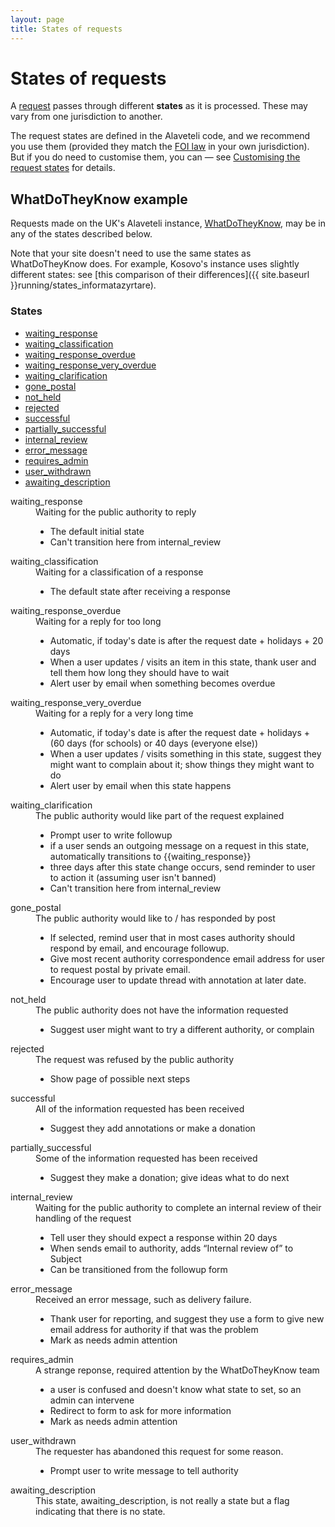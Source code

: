```yaml
---
layout: page
title: States of requests
---
```


# States of requests

<p class="lead">
  A <a href="{{site.baseurl}}glossary/#request" class="glossary">request</a>
  passes through different <strong>states</strong> as it is processed. These may
  vary from one jurisdiction to another.
</p>

The request states are defined in the Alaveteli code, and we recommend you use
them (provided they match the <a href="{{ site.baseurl }}glossary/#foi"
class="glossary">FOI law</a> in your own jurisdiction). But if you do need to
customise them, you can &mdash; see
<a href="{{ site.baseurl }}customising/themes">Customising the request states</a> for details.
  
## WhatDoTheyKnow example

Requests made on the UK's Alaveteli instance, [WhatDoTheyKnow](http://www.whatdotheyknow.com),
may be in any of the states described below.

Note that your site doesn't need to use the same states as WhatDoTheyKnow does. For example,
Kosovo's instance uses slightly different states: see
[this comparison of their differences]({{ site.baseurl }}running/states_informatazyrtare).

### States

<ul class="definitions">
  <li><a href="#waiting_response">waiting_response</a></li>
  <li><a href="#waiting_classification">waiting_classification</a></li>
  <li><a href="#waiting_response_overdue">waiting_response_overdue</a></li>
  <li><a href="#waiting_response_very_overdue">waiting_response_very_overdue</a></li>
  <li><a href="#waiting_clarification">waiting_clarification</a></li>
  <li><a href="#gone_postal">gone_postal</a></li>
  <li><a href="#not_held">not_held</a></li>
  <li><a href="#rejected">rejected</a></li>
  <li><a href="#successful">successful</a></li>
  <li><a href="#partially_successful">partially_successful</a></li>
  <li><a href="#internal_review">internal_review</a></li>
  <li><a href="#error_message">error_message</a></li>
  <li><a href="#requires_admin">requires_admin</a></li>
  <li><a href="#user_withdrawn">user_withdrawn</a></li>
  <li><a href="#awaiting_description">awaiting_description</a></li>
</ul>


<dl class="glossary">

  <dt>
    <a name="waiting_response">waiting_response</a>
  </dt>
  <dd>
    Waiting for the public authority to reply
    <ul>
      <li>The default initial state</li>
      <li>Can't transition here from internal_review</li>
    </ul>
  </dd>

  <dt>
    <a name="waiting_classification">waiting_classification</a>
  </dt>
  <dd>
    Waiting for a classification of a response
    <ul>
      <li>The default state after receiving a response</li>
    </ul>
  </dd>

  <dt>
    <a name="waiting_response_overdue">waiting_response_overdue</a>
  </dt>
  <dd>
    Waiting for a reply for too long
    <ul>
      <li>Automatic, if today's date is after the request date + holidays + 20 days</li>
      <li>When a user updates / visits an item in this state, thank user and tell them how long they should have to wait</li>
      <li>Alert user by email when something becomes overdue</li>
    </ul>
  </dd>

  <dt>
    <a name="waiting_response_very_overdue">waiting_response_very_overdue</a>
  </dt>
  <dd>
    Waiting for a reply for a very long time
    <ul>
      <li>Automatic, if today's date is after the request date + holidays + (60 days (for schools) or 40 days (everyone else))</li>
      <li>When a user updates / visits something in this state, suggest they might want to complain about it; show things they might want to do</li>
      <li>Alert user by email when this state happens</li>
    </ul>
  </dd>

  <dt>
    <a name="waiting_clarification">waiting_clarification</a>
  </dt>
  <dd>
    The public authority would like part of the request explained
    <ul>
      <li>Prompt user to write followup</li>
      <li>if a user sends an outgoing message on a request in this state, automatically transitions to {{waiting_response}}</li>
      <li>three days after this state change occurs, send reminder to user to action it (assuming user isn't banned)</li>
      <li>Can't transition here from internal_review</li>
    </ul>
  </dd>

  <dt>
    <a name="gone_postal">gone_postal</a>
  </dt>
  <dd>
    The public authority would like to / has responded by post
    <ul>
      <li>If selected, remind user that in most cases authority should respond by email, and encourage followup.</li>
      <li>Give most recent authority correspondence email address for user to request postal by private email.</li>
      <li>Encourage user to update thread with annotation at later date.</li>
    </ul>
  </dd>

  <dt>
    <a name="not_held">not_held</a>
  </dt>
  <dd>
    The public authority does not have the information requested
    <ul>
      <li>Suggest user might want to try a different authority, or complain</li>
    </ul>
  </dd>

  <dt>
    <a name="rejected">rejected</a>
  </dt>
  <dd>
    The request was refused by the public authority
    <ul>
      <li>Show page of possible next steps</li>
    </ul>
  </dd>


  <dt>
    <a name="successful">successful</a>
  </dt>
  <dd>
    All of the information requested has been received
    <ul>
      <li>Suggest they add annotations or make a donation</li>
    </ul>
  </dd>


  <dt>
    <a name="partially_successful">partially_successful</a>
  </dt>
  <dd>
    Some of the information requested has been received
    <ul>
      <li>Suggest they make a donation; give ideas what to do next</li>
    </ul>
  </dd>

  <dt>
    <a name="internal_review">internal_review</a>
  </dt>
  <dd>
    Waiting for the public authority to complete an internal review of their handling of the request
    <ul>
      <li>Tell user they should expect a response within 20 days</li>
      <li>When sends email to authority, adds &#8220;Internal review of&#8221; to Subject</li>
      <li>Can be transitioned from the followup form</li>
    </ul>
  </dd>

  <dt>
    <a name="error_message">error_message</a>
  </dt>
  <dd>
    Received an error message, such as delivery failure.
    <ul>
    <li>Thank user for reporting, and suggest they use a form to give new email address for authority if that was the problem</li>
    <li>Mark as needs admin attention</li>
    </ul>
  </dd>

  <dt>
    <a name="requires_admin">requires_admin</a>
  </dt>
  <dd>
    A strange reponse, required attention by the WhatDoTheyKnow team    
    <ul>
    <li>a user is confused and doesn't know what state to set, so an admin can intervene</li>
    <li>Redirect to form to ask for more information</li>
    <li>Mark as needs admin attention</li>
    </ul>
  </dd>

  <dt>
    <a name="user_withdrawn">user_withdrawn</a>
  </dt>
  <dd>
    The requester has abandoned this request for some reason.
    <ul>
      <li>Prompt user to write message to tell authority</li>
    </ul>
  </dd>

  <dt>
    <a name="awaiting_description">awaiting_description</a>
  </dt>
  <dd>
    This state, awaiting_description, is not really a state but a flag indicating that there is no state.
  </dd>

</dl>

